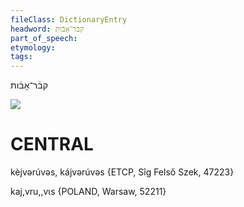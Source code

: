 ```yaml
---
fileClass: DictionaryEntry
headword: קבֿר־אָבֿות
part_of_speech: 
etymology: 
tags: 
---
```

קבֿר־אָבֿות

![](https://ia802902.us.archive.org/9/items/Yiddish-Dialect-Maps/Guggenheim-Gruenberg_karte_30.jpg)

CENTRAL
========

kèjvərúvəs, kájvərúvəs {ETCP, Sîg Felső Szek, 47223}

kaj,vru,,vɩs {POLAND, Warsaw, 52211}